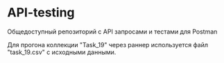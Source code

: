 # API-testing
Общедоступный репозиторий с API запросами и тестами для Postman

Для прогона коллекции "Task_19" через раннер используется файл "task_19.csv" с исходными данными. 
